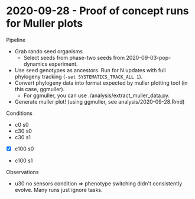 # 2020-09-28 - Proof of concept runs for Muller plots

Pipeline

- Grab rando seed organisms
  - Select seeds from phase-two seeds from 2020-09-03-pop-dynamics experiment.
- Use seed genotypes as ancestors. Run for N updates with full phylogeny tracking (`-set SYSTEMATICS_TRACK_ALL 1`).
- Convert phylogeny data into format expected by muller plotting tool (in this case, ggmuller).
  - For ggmuller, you can use ./analysis/extract_muller_data.py.
- Generate muller plot! (using ggmuller, see analysis/2020-09-28.Rmd)

Conditions

- c0 s0
- c30 s0
- c30 s1
- [x] c100 s0
- c100 s1

Observations

- u30 no sensors condition => phenotype switching didn't consistently evolve. Many runs just ignore tasks.
